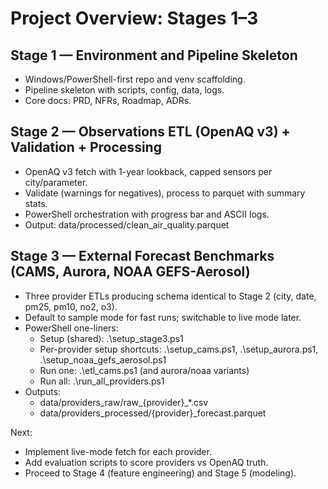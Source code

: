 # Project Overview: Stages 1–3

## Stage 1 — Environment and Pipeline Skeleton
- Windows/PowerShell-first repo and venv scaffolding.
- Pipeline skeleton with scripts, config, data, logs.
- Core docs: PRD, NFRs, Roadmap, ADRs.

## Stage 2 — Observations ETL (OpenAQ v3) + Validation + Processing
- OpenAQ v3 fetch with 1-year lookback, capped sensors per city/parameter.
- Validate (warnings for negatives), process to parquet with summary stats.
- PowerShell orchestration with progress bar and ASCII logs.
- Output: data/processed/clean_air_quality.parquet

## Stage 3 — External Forecast Benchmarks (CAMS, Aurora, NOAA GEFS-Aerosol)
- Three provider ETLs producing schema identical to Stage 2 (city, date, pm25, pm10, no2, o3).
- Default to sample mode for fast runs; switchable to live mode later.
- PowerShell one-liners:
  - Setup (shared): .\setup_stage3.ps1
  - Per-provider setup shortcuts: .\setup_cams.ps1, .\setup_aurora.ps1, .\setup_noaa_gefs_aerosol.ps1
  - Run one: .\etl_cams.ps1 (and aurora/noaa variants)
  - Run all: .\run_all_providers.ps1
- Outputs:
  - data/providers_raw/raw_{provider}_*.csv
  - data/providers_processed/{provider}_forecast.parquet

Next:
- Implement live-mode fetch for each provider.
- Add evaluation scripts to score providers vs OpenAQ truth.
- Proceed to Stage 4 (feature engineering) and Stage 5 (modeling).
